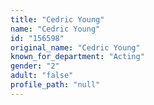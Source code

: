 ```yaml
---
title: "Cedric Young"
name: "Cedric Young"
id: "156598"
original_name: "Cedric Young"
known_for_department: "Acting"
gender: "2"
adult: "false"
profile_path: "null"
---
```

